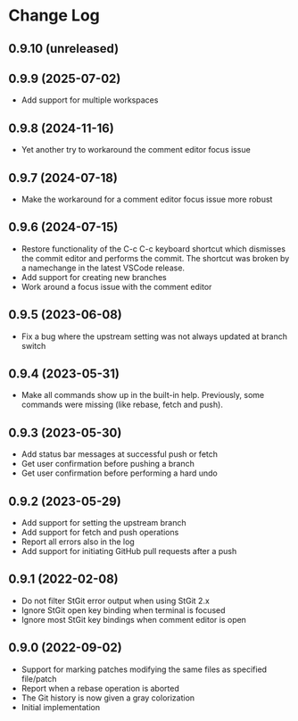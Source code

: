 # Change Log

<!--
Check [Keep a Changelog](http://keepachangelog.com/) for recommendations on how to structure this file.
-->

## 0.9.10 (unreleased)

## 0.9.9 (2025-07-02)
- Add support for multiple workspaces

## 0.9.8 (2024-11-16)
- Yet another try to workaround the comment editor focus issue

## 0.9.7 (2024-07-18)
- Make the workaround for a comment editor focus issue more robust

## 0.9.6 (2024-07-15)
- Restore functionality of the C-c C-c keyboard shortcut
which dismisses the commit editor and performs the commit. The shortcut was broken by a namechange in the latest VSCode release.
- Add support for creating new branches
- Work around a focus issue with the comment editor

## 0.9.5 (2023-06-08)
- Fix a bug where the upstream setting was not always updated at branch switch

## 0.9.4 (2023-05-31)
- Make all commands show up in the built-in help. Previously,
some commands were missing (like rebase, fetch and push).

## 0.9.3 (2023-05-30)
- Add status bar messages at successful push or fetch
- Get user confirmation before pushing a branch
- Get user confirmation before performing a hard undo

## 0.9.2 (2023-05-29)
- Add support for setting the upstream branch
- Add support for fetch and push operations
- Report all errors also in the log
- Add support for initiating GitHub pull requests after a push

## 0.9.1 (2022-02-08)
- Do not filter StGit error output when using StGit 2.x
- Ignore StGit open key binding when terminal is focused
- Ignore most StGit key bindings when comment editor is open

## 0.9.0 (2022-09-02)
- Support for marking patches modifying the same files as specified file/patch
- Report when a rebase operation is aborted
- The Git history is now given a gray colorization
- Initial implementation
